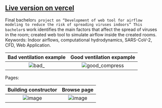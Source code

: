 ## [Live version on vercel](https://stam-cdf.vercel.app/)

Final bachelor`s project on “Development of web tool for airflow modeling to reduce the risk of spreading viruses indoors”
This bachelor`s work identifies the main factors that affect the spread of viruses in the room; created web tool to simulate airflow inside the created rooms.
Keywords: Indoor airflows, computational hydrodynamics, SARS-CoV-2, CFD, Web Application.



Bad ventilation example    |  Good ventilation expample
:-------------------------:|:-------------------------:
![bad_](https://user-images.githubusercontent.com/26699314/172219751-56832758-11d0-48f7-8c5c-e44e8da26595.gif)  |  ![good_compress](https://user-images.githubusercontent.com/26699314/172220360-18dd5c6f-633b-44cc-9589-b51f2944b2d3.gif)



Pages: 

Building constructor    |  Browse page
:-------------------------:|:-------------------------:
![image](https://user-images.githubusercontent.com/26699314/172220124-0fcd9cbd-611e-4f6f-b288-a631bafcc1b7.png) | ![image](https://user-images.githubusercontent.com/26699314/172220141-49b09ddf-1ad6-422b-b97f-3520c2c2f26a.png)





